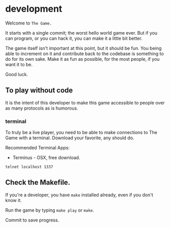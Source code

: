 # development

Welcome to `The Game.`

It starts with a single commit; the worst hello world game ever.
But if you can program, or you can hack it, you can make it a little bit better.

The game itself isn't important at this point, but it should be fun.
You being able to increment on it and contribute back to the codebase is
something to do for its own sake.  Make it as fun as possible, for the most people, 
if you want it to be.

Good luck.

## To play without code

It is the intent of this developer to make this game accessible to people over as many
protocols as is humorous.   

### terminal

To truly be a live player, you need to be able to make connections to The Game with
a terminal.  Download your favorite, any should do.

Recommended Terminal Apps:

* Terminus - OSX, free download. 

```
telnet localhost 1337
```


## Check the Makefile.

If you're a developer, you have `make` installed already, even if you don't know it.

Run the game by typing `make play` or `make`.

Commit to save progress.
